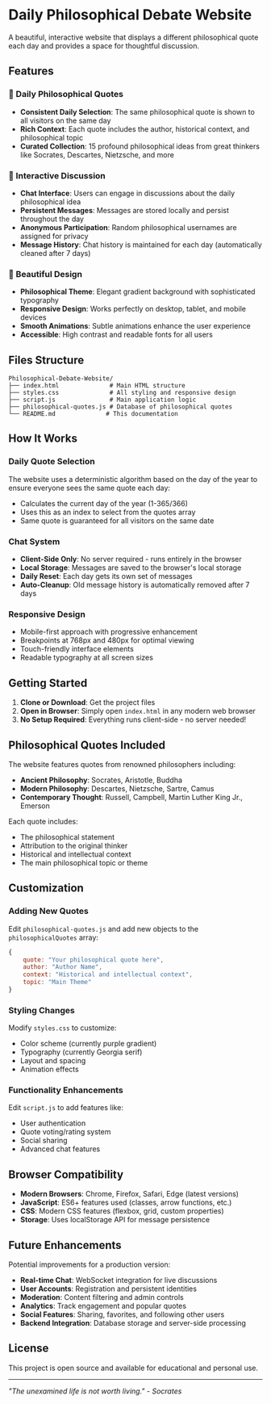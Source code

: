 # Daily Philosophical Debate Website

A beautiful, interactive website that displays a different philosophical quote each day and provides a space for thoughtful discussion.

## Features

### 📖 Daily Philosophical Quotes
- **Consistent Daily Selection**: The same philosophical quote is shown to all visitors on the same day
- **Rich Context**: Each quote includes the author, historical context, and philosophical topic
- **Curated Collection**: 15 profound philosophical ideas from great thinkers like Socrates, Descartes, Nietzsche, and more

### 💬 Interactive Discussion
- **Chat Interface**: Users can engage in discussions about the daily philosophical idea
- **Persistent Messages**: Messages are stored locally and persist throughout the day
- **Anonymous Participation**: Random philosophical usernames are assigned for privacy
- **Message History**: Chat history is maintained for each day (automatically cleaned after 7 days)

### 🎨 Beautiful Design
- **Philosophical Theme**: Elegant gradient background with sophisticated typography
- **Responsive Design**: Works perfectly on desktop, tablet, and mobile devices
- **Smooth Animations**: Subtle animations enhance the user experience
- **Accessible**: High contrast and readable fonts for all users

## Files Structure

```
Philosophical-Debate-Website/
├── index.html              # Main HTML structure
├── styles.css              # All styling and responsive design
├── script.js               # Main application logic
├── philosophical-quotes.js # Database of philosophical quotes
└── README.md              # This documentation
```

## How It Works

### Daily Quote Selection
The website uses a deterministic algorithm based on the day of the year to ensure everyone sees the same quote each day:
- Calculates the current day of the year (1-365/366)
- Uses this as an index to select from the quotes array
- Same quote is guaranteed for all visitors on the same date

### Chat System
- **Client-Side Only**: No server required - runs entirely in the browser
- **Local Storage**: Messages are saved to the browser's local storage
- **Daily Reset**: Each day gets its own set of messages
- **Auto-Cleanup**: Old message history is automatically removed after 7 days

### Responsive Design
- Mobile-first approach with progressive enhancement
- Breakpoints at 768px and 480px for optimal viewing
- Touch-friendly interface elements
- Readable typography at all screen sizes

## Getting Started

1. **Clone or Download**: Get the project files
2. **Open in Browser**: Simply open `index.html` in any modern web browser
3. **No Setup Required**: Everything runs client-side - no server needed!

## Philosophical Quotes Included

The website features quotes from renowned philosophers including:
- **Ancient Philosophy**: Socrates, Aristotle, Buddha
- **Modern Philosophy**: Descartes, Nietzsche, Sartre, Camus
- **Contemporary Thought**: Russell, Campbell, Martin Luther King Jr., Emerson

Each quote includes:
- The philosophical statement
- Attribution to the original thinker
- Historical and intellectual context
- The main philosophical topic or theme

## Customization

### Adding New Quotes
Edit `philosophical-quotes.js` and add new objects to the `philosophicalQuotes` array:

```javascript
{
    quote: "Your philosophical quote here",
    author: "Author Name",
    context: "Historical and intellectual context",
    topic: "Main Theme"
}
```

### Styling Changes
Modify `styles.css` to customize:
- Color scheme (currently purple gradient)
- Typography (currently Georgia serif)
- Layout and spacing
- Animation effects

### Functionality Enhancements
Edit `script.js` to add features like:
- User authentication
- Quote voting/rating system
- Social sharing
- Advanced chat features

## Browser Compatibility

- **Modern Browsers**: Chrome, Firefox, Safari, Edge (latest versions)
- **JavaScript**: ES6+ features used (classes, arrow functions, etc.)
- **CSS**: Modern CSS features (flexbox, grid, custom properties)
- **Storage**: Uses localStorage API for message persistence

## Future Enhancements

Potential improvements for a production version:
- **Real-time Chat**: WebSocket integration for live discussions
- **User Accounts**: Registration and persistent identities
- **Moderation**: Content filtering and admin controls
- **Analytics**: Track engagement and popular quotes
- **Social Features**: Sharing, favorites, and following other users
- **Backend Integration**: Database storage and server-side processing

## License

This project is open source and available for educational and personal use.

---

*"The unexamined life is not worth living." - Socrates*
